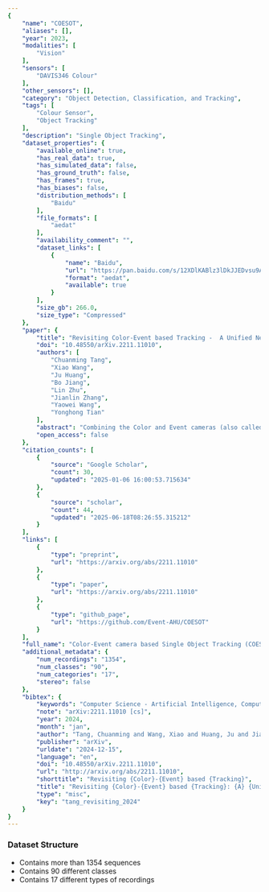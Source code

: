 ```yaml
---
{
    "name": "COESOT",
    "aliases": [],
    "year": 2023,
    "modalities": [
        "Vision"
    ],
    "sensors": [
        "DAVIS346 Colour"
    ],
    "other_sensors": [],
    "category": "Object Detection, Classification, and Tracking",
    "tags": [
        "Colour Sensor",
        "Object Tracking"
    ],
    "description": "Single Object Tracking",
    "dataset_properties": {
        "available_online": true,
        "has_real_data": true,
        "has_simulated_data": false,
        "has_ground_truth": false,
        "has_frames": true,
        "has_biases": false,
        "distribution_methods": [
            "Baidu"
        ],
        "file_formats": [
            "aedat"
        ],
        "availability_comment": "",
        "dataset_links": [
            {
                "name": "Baidu",
                "url": "https://pan.baidu.com/s/12XDlKABlz3lDkJJEDvsu9A",
                "format": "aedat",
                "available": true
            }
        ],
        "size_gb": 266.0,
        "size_type": "Compressed"
    },
    "paper": {
        "title": "Revisiting Color-Event based Tracking -  A Unified Network, Dataset, and Metric",
        "doi": "10.48550/arXiv.2211.11010",
        "authors": [
            "Chuanming Tang",
            "Xiao Wang",
            "Ju Huang",
            "Bo Jiang",
            "Lin Zhu",
            "Jianlin Zhang",
            "Yaowei Wang",
            "Yonghong Tian"
        ],
        "abstract": "Combining the Color and Event cameras (also called Dynamic Vision Sensors, DVS) for robust object tracking is a newly emerging research topic in recent years. Existing color-event tracking framework usually contains multiple scattered modules which may lead to low efficiency and high computational complexity, including feature extraction, fusion, matching, interactive learning, etc. In this paper, we propose a single-stage backbone network for Color-Event Unified Tracking (CEUTrack), which achieves the above functions simultaneously. Given the event points and RGB frames, we first transform the points into voxels and crop the template and search regions for both modalities, respectively. Then, these regions are projected into tokens and parallelly fed into the unified Transformer backbone network. The output features will be fed into a tracking head for target object localization. Our proposed CEUTrack is simple, effective, and efficient, which achieves over 75 FPS and new SOTA performance. To better validate the effectiveness of our model and address the data deficiency of this task, we also propose a generic and large-scale benchmark dataset for color-event tracking, termed COESOT, which contains 90 categories and 1354 video sequences. Additionally, a new evaluation metric named BOC is proposed in our evaluation toolkit to evaluate the prominence with respect to the baseline methods. We hope the newly proposed method, dataset, and evaluation metric provide a better platform for color-event-based tracking. The dataset, toolkit, and source code will be released on https://github.com/Event-AHU/COESOT",
        "open_access": false
    },
    "citation_counts": [
        {
            "source": "Google Scholar",
            "count": 30,
            "updated": "2025-01-06 16:00:53.715634"
        },
        {
            "source": "scholar",
            "count": 44,
            "updated": "2025-06-18T08:26:55.315212"
        }
    ],
    "links": [
        {
            "type": "preprint",
            "url": "https://arxiv.org/abs/2211.11010"
        },
        {
            "type": "paper",
            "url": "https://arxiv.org/abs/2211.11010"
        },
        {
            "type": "github_page",
            "url": "https://github.com/Event-AHU/COESOT"
        }
    ],
    "full_name": "Color-Event camera based Single Object Tracking (COESOT)",
    "additional_metadata": {
        "num_recordings": "1354",
        "num_classes": "90",
        "num_categories": "17",
        "stereo": false
    },
    "bibtex": {
        "keywords": "Computer Science - Artificial Intelligence, Computer Science - Computer Vision and Pattern Recognition, Computer Science - Neural and Evolutionary Computing",
        "note": "arXiv:2211.11010 [cs]",
        "year": 2024,
        "month": "jan",
        "author": "Tang, Chuanming and Wang, Xiao and Huang, Ju and Jiang, Bo and Zhu, Lin and Zhang, Jianlin and Wang, Yaowei and Tian, Yonghong",
        "publisher": "arXiv",
        "urldate": "2024-12-15",
        "language": "en",
        "doi": "10.48550/arXiv.2211.11010",
        "url": "http://arxiv.org/abs/2211.11010",
        "shorttitle": "Revisiting {Color}-{Event} based {Tracking}",
        "title": "Revisiting {Color}-{Event} based {Tracking}: {A} {Unified} {Network}, {Dataset}, and {Metric}",
        "type": "misc",
        "key": "tang_revisiting_2024"
    }
}
---
```


### Dataset Structure

- Contains more than 1354 sequences
- Contains 90 different classes
- Contains 17 different types of recordings
